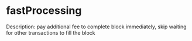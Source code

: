 # fastProcessing

Description: pay additional fee to complete block immediately, skip waiting for other transactions to fill the block
